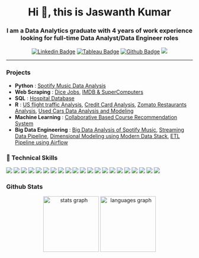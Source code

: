 <h1 align="center">Hi 👋, this is Jaswanth Kumar</h1>

<h3 align="center">I am a Data Analytics graduate with 4 years of work experience looking for full-time Data Analyst/Data Engineer roles</h3>

<div align='center'>
  
[![Linkedin Badge](https://img.shields.io/badge/-LinkedIn-blue?style=flat-square&logo=Linkedin&logoColor=white&link=https://www.linkedin.com/in/jaswanth333/)](https://www.linkedin.com/in/jaswanth333/) 
[![Tableau Badge](http://img.shields.io/badge/-Tableau-orange?style=flat-square&logo=tableau&logoColor=white&link=https://public.tableau.com/app/profile/sai.jaswanth.kumar.kunku)](https://public.tableau.com/app/profile/sai.jaswanth.kumar.kunku) 
[![Github Badge](http://img.shields.io/badge/-Github-black?style=flat-square&logo=github&link=https://github.com/jaswanth333)](https://github.com/jaswanth333)
![](https://komarev.com/ghpvc/?username=jaswanth333&color=red&style=flat)

</div>

---

### Projects
+ **Python** : [Spotify Music Data Analysis](https://github.com/jaswanth333/Spotify-Music-Data-Analysis)
+ **Web Scraping** : [Dice Jobs](https://github.com/jaswanth333/Dice_scraper), [IMDB & SuperComputers](https://github.com/jaswanth333/Web_scraping_projects)
+ **SQL** : [Hospital Database](https://github.com/jaswanth333/hospital_database_management_system) 
+ **R** : [US flight traffic Analysis](https://github.com/jaswanth333/us-flight-traffic-data-analysis), [Credit Card Analysis](https://github.com/jaswanth333/credit-card-data-analysis), [Zomato Restaurants Analysis](https://github.com/jaswanth333/zomato-restaurants-data-analysis), [Used Cars Data Analysis and Modeling](https://github.com/jaswanth333/used-cars-data-analysis-and-modeling)
+ **Machine Learning** : [Collaborative Based Course Recommendation System](https://github.com/jaswanth333/daen690_course_recommendation_system)
+ **Big Data Engineering** : [Big Data Analysis of Spotify Music](https://github.com/jaswanth333/Big-Data-Analysis-of-Spotify-Music), [Streaming Data Pipeline](https://github.com/jaswanth333/stock-market-streaming-pipeline), [Dimensional Modeling using Modern Data Stack](https://github.com/jaswanth333/dbt-dimensional-modeling), [ETL Pipeline using Airflow](https://github.com/jaswanth333/weather_etl_airflow)

<!-- 
<p align="left">
<a href="https://kaggle.com/jaswanth333" target="blank"><img align="center" src="https://raw.githubusercontent.com/rahuldkjain/github-profile-readme-generator/master/src/images/icons/Social/kaggle.svg" alt="jaswanth333" height="30" width="40" /></a>
  <a href="https://github.com/jaswanth333?tab=repositories&q=&type=&language=&sort=stargazers" target="blank"><img align="center" src="https://www.svgrepo.com/show/35001/github.svg" alt="jaswanth333" height="30" width="40" /></a>
</p>
-->

### 💼 Technical Skills

![](https://img.shields.io/badge/Python-3776AB?style=flat&logo=python&logoColor=white)
![](https://img.shields.io/badge/PostgreSQL-336791?style=flat&logo=postgresql&logoColor=white)
![](https://img.shields.io/badge/MySQL-4479A1?style=flat&logo=mysql&logoColor=white)
![](https://img.shields.io/badge/Kafka-231F20?style=flat&logo=apache-kafka&logoColor=white)
![](https://img.shields.io/badge/MongoDB-47A248?style=flat&logo=mongodb&logoColor=white)
![](https://img.shields.io/badge/AWS-232F3E?style=flat&logo=amazon-aws&logoColor=white)
![](https://img.shields.io/badge/Docker-2496ED?style=flat&logo=docker&logoColor=white)
![](https://img.shields.io/badge/Git-F05032?style=flat&logo=git&logoColor=white)
![](https://img.shields.io/badge/dbt-FF6F61?style=flat&logo=dbt&logoColor=white)
![](https://img.shields.io/badge/Spark-E25A1C?style=flat&logo=apache-spark&logoColor=white)
![](https://img.shields.io/badge/Databricks-FF3621?style=flat&logo=databricks&logoColor=white)
![](https://img.shields.io/badge/Snowflake-29B5E8?style=flat&logo=snowflake&logoColor=white)
![](https://img.shields.io/badge/JavaScript-F7DF1E?style=flat&logo=javascript&logoColor=black)
![](https://img.shields.io/badge/Hadoop-DAA520?style=flat&logo=hadoop&logoColor=white)
![](https://img.shields.io/badge/Machine_Learning-FF6F61?style=flat&logoColor=white)
![](https://img.shields.io/badge/SQL_Server-CC2927?style=flat&logo=microsoft-sql-server&logoColor=white)
![](https://img.shields.io/badge/Oracle_DB-F80000?style=flat&logo=oracle&logoColor=white)
![](https://img.shields.io/badge/Airflow-017CEE?style=flat&logo=apache-airflow&logoColor=white)
![](https://img.shields.io/badge/Power_BI-F2C811?style=flat&logo=microsoft-power-bi&logoColor=white)
![](https://img.shields.io/badge/Tableau-E97627?style=flat&logo=tableau&logoColor=white)
![](https://img.shields.io/badge/Looker-000000?style=flat&logo=looker&logoColor=white)

###  Github Stats 
<div align="center">
  <img src="https://github-readme-stats.vercel.app/api?hide_title=false&hide_rank=false&show_icons=true&include_all_commits=true&count_private=true&disable_animations=false&theme=dracula&locale=en&hide_border=false&username=jaswanth333" height="150" alt="stats graph"  />
  <img src="https://github-readme-stats.vercel.app/api/top-langs?locale=en&hide_title=false&layout=compact&card_width=320&langs_count=5&theme=dracula&hide_border=false&username=jaswanth333" height="150" alt="languages graph"/>
</div>

